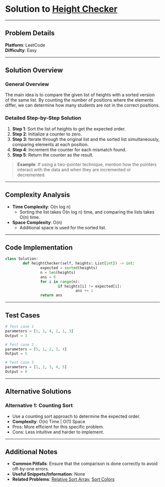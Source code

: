 # Solution to [Height Checker](https://leetcode.com/problems/height-checker/)

---

## Problem Details

**Platform**: LeetCode  
**Difficulty**: Easy

---

## Solution Overview

### General Overview

The main idea is to compare the given list of heights with a sorted version of the same list. By counting the number of positions where the elements differ, we can determine how many students are not in the correct positions.

### Detailed Step-by-Step Solution

1. **Step 1**: Sort the list of heights to get the expected order.
2. **Step 2**: Initialize a counter to zero.
3. **Step 3**: Iterate through the original list and the sorted list simultaneously, comparing elements at each position.
4. **Step 4**: Increment the counter for each mismatch found.
5. **Step 5**: Return the counter as the result.

> **Example**: If using a two-pointer technique, mention how the pointers interact with the data and when they are incremented or decremented.

---

## Complexity Analysis

- **Time Complexity**: O(n log n)
  - Sorting the list takes O(n log n) time, and comparing the lists takes O(n) time.
- **Space Complexity**: O(n)
  - Additional space is used for the sorted list.

---

## Code Implementation

```python
class Solution:
        def heightChecker(self, heights: List[int]) -> int:
                expected = sorted(heights)
                n = len(heights)
                ans = 0
                for i in range(n):
                        if heights[i] != expected[i]:
                                ans += 1
                return ans
```

---

## Test Cases

```python
# Test case 1
parameters = [1, 1, 4, 2, 1, 3]
Output = 3

# Test case 2
parameters = [5, 1, 2, 3, 4]
Output = 5

# Test case 3
parameters = [1, 2, 3, 4, 5]
Output = 0
```

---

## Alternative Solutions

### Alternative 1: Counting Sort

- Use a counting sort approach to determine the expected order.
- **Complexity**: O(n) Time | O(1) Space
- Pros: More efficient for this specific problem.
- Cons: Less intuitive and harder to implement.

---

## Additional Notes

- **Common Pitfalls**: Ensure that the comparison is done correctly to avoid off-by-one errors.
- **Useful Snippets/Information**: None
- **Related Problems**: [Relative Sort Array](https://leetcode.com/problems/relative-sort-array/), [Sort Colors](https://leetcode.com/problems/sort-colors/)
